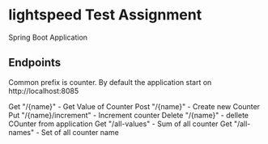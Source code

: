 # lightspeed Test Assignment

Spring Boot Application

## Endpoints

Common prefix is counter. By default the application start on http://localhost:8085

Get "/{name}" - Get Value of Counter
Post "/{name}" - Create new Counter
Put "/{name}/increment" - Increment counter
Delete "/{name}" - dellete COunter from application
Get "/all-values" - Sum of all counter
Get "/all-names" - Set of all counter name
